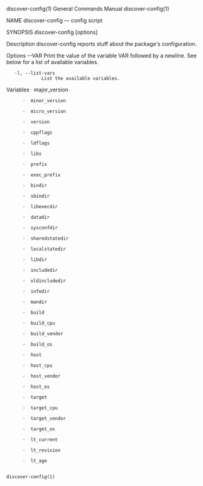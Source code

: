 discover-config(1)                                            General Commands Manual                                           discover-config(1)

NAME
       discover-config — config script

SYNOPSIS
       discover-config [options]

Description
       discover-config reports stuff about the package's configuration.

Options
       --VAR     Print the value of the variable VAR followed by a newline.  See below for a list of available variables.

       -l, --list-vars
                 List the available variables.

Variables
          ·  major_version

          ·  minor_version

          ·  micro_version

          ·  version

          ·  cppflags

          ·  ldflags

          ·  libs

          ·  prefix

          ·  exec_prefix

          ·  bindir

          ·  sbindir

          ·  libexecdir

          ·  datadir

          ·  sysconfdir

          ·  sharedstatedir

          ·  localstatedir

          ·  libdir

          ·  includedir

          ·  oldincludedir

          ·  infodir

          ·  mandir

          ·  build

          ·  build_cpu

          ·  build_vendor

          ·  build_os

          ·  host

          ·  host_cpu

          ·  host_vendor

          ·  host_os

          ·  target

          ·  target_cpu

          ·  target_vendor

          ·  target_os

          ·  lt_current

          ·  lt_revision

          ·  lt_age

                                                                                                                                discover-config(1)

